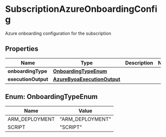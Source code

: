 

# SubscriptionAzureOnboardingConfig

Azure onboarding configuration for the subscription

## Properties

Name | Type | Description | Notes
------------ | ------------- | ------------- | -------------
**onboardingType** | [**OnboardingTypeEnum**](#OnboardingTypeEnum) |  | 
**executionOutput** | [**AzureByoaExecutionOutput**](AzureByoaExecutionOutput.md) |  | 



## Enum: OnboardingTypeEnum

Name | Value
---- | -----
ARM_DEPLOYMENT | &quot;ARM_DEPLOYMENT&quot;
SCRIPT | &quot;SCRIPT&quot;



